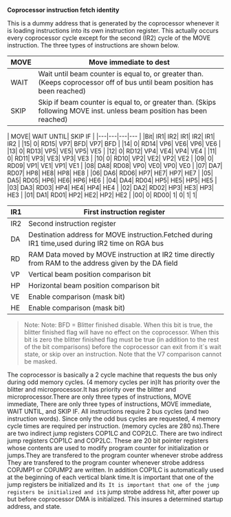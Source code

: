 **Coprocessor instruction fetch identity**

This is a dummy address that is generated by the coprocessor whenever it is loading instructions into its own instruction register. This actually occurs every coprocessor cycle except for the second (IR2) cycle of the MOVE instruction. The three types of instructions are shown below.

| MOVE| Move immediate to dest  |
|---|---  |
|WAIT| Wait until beam counter is equal to, or greater than. (Keeps coprocessor off of bus until beam position has been reached)  |
|SKIP| Skip if beam counter is equal to, or greater than. (Skips following MOVE inst. unless beam position has been reached)|

| MOVE| WAIT UNTIL| SKIP IF  |
|---|---|---|---  |
|Bit| IR1| IR2| IR1| IR2| IR1| IR2  |
|15| 0| RD15| VP7| BFD| VP7| BFD  |
|14| 0| RD14| VP6| VE6| VP6| VE6  |
|13| 0| RD13| VP5| VE5| VP5| VE5  |
|12| 0| RD12| VP4| VE4| VP4| VE4  |
|11| 0| RD11| VP3| VE3| VP3| VE3  |
|10| 0| RD10| VP2| VE2| VP2| VE2  |
|09| 0| RD09| VP1| VE1| VP1| VE1  |
|08| DA8| RD08| VP0| VE0| VP0| VE0  |
|07| DA7| RD07| HP8| HE8| HP8| HE8  |
|06| DA6| RD06| HP7| HE7| HP7| HE7  |
|05| DA5| RD05| HP6| HE6| HP6| HE6  |
|04| DA4| RD04| HP5| HE5| HP5| HE5  |
|03| DA3| RD03| HP4| HE4| HP4| HE4  |
|02| DA2| RD02| HP3| HE3| HP3| HE3  |
|01| DA1| RD01| HP2| HE2| HP2| HE2  |
|00| 0| RD00| 1| 0| 1| 1|

|IR1| First instruction register  |
|---|---  |
|IR2| Second instruction register  |
|DA| Destination address for MOVE instruction.Fetched during IR1 time,used during IR2 time on RGA bus  |
|RD| RAM Data moved by MOVE instruction at IR2 time directly from RAM to the address given by the DA field  |
|VP| Vertical beam position comparison bit  |
|HP| Horizontal beam position comparison bit  |
|VE| Enable comparison (mask bit)  |
|HE| Enable comparison (mask bit)|

> Note: Note: BFD = Blitter finished disable. When this bit is true, the blitter finished flag will have no effect on the coprocessor. When this bit is zero the blitter finished flag must be true (in addition to the rest of the bit comparisons) before the coprocessor can exit from it`s wait state, or skip over an instruction. Note that the V7 comparison cannot be masked.

The coprocessor is basically a 2 cycle machine that requests the bus only during odd memory cycles. (4 memory cycles per in)It has priority over the blitter and microprocessor.It has priority over the blitter and microprocessor.There are only three types of instructions, MOVE immediate, There are only three types of instructions, MOVE immediate, WAIT UNTIL, and SKIP IF. All instructions require 2 bus cycles (and two instruction words). Since only the odd bus cycles are requested, 4 memory cycle times are required per instruction. (memory cycles are 280 ns).There are two indirect jump registers COP1LC and COP2LC. There are two indirect jump registers COP1LC and COP2LC. These are 20 bit pointer registers whose contents are used to modify program counter for initialization or jumps.They are transfered to the program counter whenever strobe address They are transfered to the program counter whenever strobe address COPJMP1 or COPJMP2 are written. In addition COP1LC is automatically used at the beginning of each vertical blank time.It is important that one of the jump registers be initialized and it`s It is important that one of the jump registers be initialized and it`s jump strobe address hit, after power up but before coprocessor DMA is initialized. This insures a determined startup address, and state.

